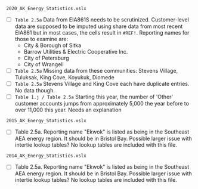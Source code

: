 `2020_AK_Energy_Statistics.xslx`

- [ ] `Table 2.5a` Data from EIA861S needs to be scrutinized. Customer-level data are supposed to be imputed using share data from most recent EIA861 but in most cases, the cells result in  `#REF!`. Reporting names for those to examine are:
    - City & Borough of Sitka
    - Barrow Utilities & Electric Cooperative Inc.
    - City of Petersburg
    - City of Wrangell
- [ ] `Table 2.5a` Missing data from these communities: Stevens Village, Tuluksak, King Cove, Koyukuk, Diomede
- [ ] `Table 2.5a` Stevens Village and King Cove each have duplicate entries. No data though.
- [ ] `Table 1.j / Table 2.5a` Starting this year, the number of 'Other' customer accounts jumps from approximately 5,000 the year before to over 11,000 this year. Needs an explanation

`2015_AK_Energy_Statistics.xslx`

- [ ] Table 2.5a. Reporting name "Ekwok" is listed as being in the Southeast AEA energy region. It should be in Bristol Bay. Possible larger issue with intertie lookup tables? No lookup tables are included with this file.

`2014_AK_Energy_Statistics.xslx`

- [ ] Table 2.5a. Reporting name "Ekwok" is listed as being in the Southeast AEA energy region. It should be in Bristol Bay. Possible larger issue with intertie lookup tables? No lookup tables are included with this file.
